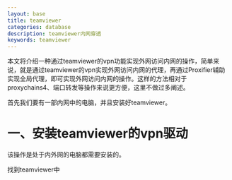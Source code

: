 ```yaml
---
layout: base
title: teamviewer
categories: database
description: teamviewer内网穿透
keywords: teamviewer
---
```


本文将介绍一种通过teamviewer的vpn功能实现外网访问内网的操作，简单来说，就是通过teamviewer的vpn实现外网访问内网的代理，再通过Proxifier辅助实现全局代理，即可实现外网访问内网的操作。这样的方法相对于proxychains4、端口转发等操作来说更方便，这里不做过多阐述。

首先我们要有一部内网中的电脑，并且安装好teamviewer。

# 一、安装teamviewer的vpn驱动

该操作是处于内外网的电脑都需要安装的。

找到teamviewer中